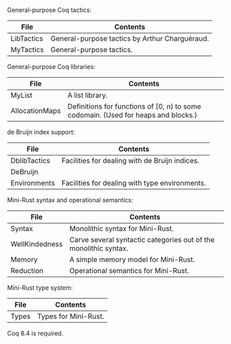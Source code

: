 General-purpose Coq tactics:

| File                  | Contents
| --------------------- | ---------------------------------------------------------------
| LibTactics            | General-purpose tactics by Arthur Charguéraud.
| MyTactics             | General-purpose tactics.

General-purpose Coq libraries:

| File                  | Contents
| --------------------- | ---------------------------------------------------------------
| MyList                | A list library.
| AllocationMaps        | Definitions for functions of [0, n) to some codomain. (Used for heaps and blocks.)

de Bruijn index support:

| File                  | Contents
| --------------------- | ---------------------------------------------------------------
| DblibTactics          | Facilities for dealing with de Bruijn indices.
| DeBruijn              |
| Environments          | Facilities for dealing with type environments.

Mini-Rust syntax and operational semantics:

| File                  | Contents
| --------------------- | ---------------------------------------------------------------
| Syntax                | Monolithic syntax for Mini-Rust.
| WellKindedness        | Carve several syntactic categories out of the monolithic syntax.
| Memory                | A simple memory model for Mini-Rust.
| Reduction             | Operational semantics for Mini-Rust.

Mini-Rust type system:

| File                  | Contents
| --------------------- | ---------------------------------------------------------------
| Types                 | Types for Mini-Rust.

Coq 8.4 is required. 


